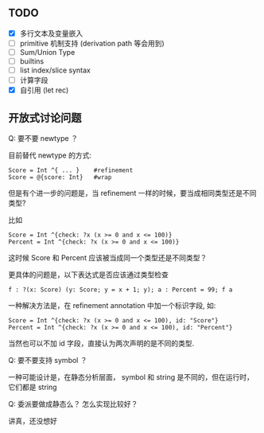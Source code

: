 TODO
----

-[x] 多行文本及变量嵌入
-[ ] primitive 机制支持 (derivation path 等会用到)
-[ ] Sum/Union Type
-[ ] builtins
-[ ] list index/slice syntax
-[ ] 计算字段
-[x] 自引用 (let rec)

开放式讨论问题
------------

Q: 要不要 newtype ？

目前替代 newtype 的方式:

```
Score = Int ^{ ... }    #refinement
Score = @{score: Int}   #wrap
```

但是有个进一步的问题是，当 refinement 一样的时候，要当成相同类型还是不同类型?

比如

```
Score = Int ^{check: ?x (x >= 0 and x <= 100)}
Percent = Int ^{check: ?x (x >= 0 and x <= 100)}
```

这时候 Score 和 Percent 应该被当成同一个类型还是不同类型？

更具体的问题是，以下表达式是否应该通过类型检查

```
f : ?(x: Score) (y: Score; y = x + 1; y); a : Percent = 99; f a
```

一种解决方法是，在 refinement annotation 中加一个标识字段, 如:

```
Score = Int ^{check: ?x (x >= 0 and x <= 100), id: "Score"}
Percent = Int ^{check: ?x (x >= 0 and x <= 100), id: "Percent"}
```

当然也可以不加 id 字段，直接认为两次声明的是不同的类型.


Q: 要不要支持 symbol ？

一种可能设计是，在静态分析层面， symbol 和 string 是不同的，但在运行时，它们都是 string


Q: 委派要做成静态么？ 怎么实现比较好？

讲真，还没想好
